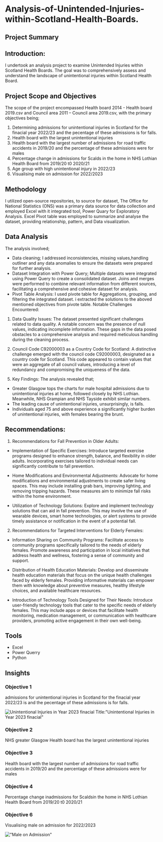 # Analysis-of-Unintended-Injuries-within-Scotland-Health-Boards.

## Project Summary
## Introduction:
I undertook an analysis project to examine Unintended Injuries within Scotland Health Boards. The goal was to comprehensively assess and understand the landscape of unintentional injuries within Scotland Health Board.
## Project Scope and Objectives
The scope of the project encompassed Health board 2014 - Health board 2019.csv and Council area 2011 – Council area 2019.csv, with the primary objectives being;
 1) Determining admissions for unintentional injuries in Scotland for the finacial year 2022/23 and the pecentage of these admissions is for falls.
 2) Health board with the largest unintentional injuries
 3) Health board with the largest number of admissions for road traffic accidents in 2019/20 and the percentage of these admissions were for males
 4) Percentage change in admissions for Scalds in the home in NHS Lothian Health Board from 2019/20 t0 2020/21
 5) Age group with high unintentional injury in 2022/23
 6) Visualising male on admission for 2022/2023
## Methodology
I utilized open-source repositories, to source for dataset, The Office for National Statistics (ONS) was a primary data source for data collection and employed Excel with it integrated tool, Power Quary for Exploratory Analysis. Excel Pivot table was employed to summarize and analyse the dataset, providing relationship, pattern, and Data visualization.
## Data Analysis
The analysis involved;
 * Data cleaning;  I addressed inconsistencies, missing values,handling outliner and any data anomalies to ensure the datasets were prepared for further analysis.
 * Dataset Integration with Power Query;
 Multiple datasets were integrated using Power Query to create a consolidated dataset.
 Joins and merges were performed to combine relevant information from different sources, facilitating a comprehensive and cohesive dataset for analysis.
 * Pivot Table Analysis:
 I used pivote table for Aggregations, grouping, and filtering the integrated dataset. i extracted the solutions to the aboved mentioned objectives from pivote table.
Notable Challenges Encountered:
1) Data Quality Issues:
The dataset presented significant challenges related to data quality. A notable concern was the presence of null values, indicating incomplete information. These gaps in the data posed obstacles to a comprehensive analysis and required meticulous handling during the cleaning process.

2) Council Code C92000003 as a Country Code for Scotland:
A distinctive challenge emerged with the council code C92000003, designated as a country code for Scotland. This code appeared to contain values that were an aggregate of all council values, introducing a level of redundancy and compromising the uniqueness of the data.
5. Key Findings:
The analysis revealed that;
* Greater Glasgow tops the charts for male hospital admissions due to unintentional injuries at home, followed closely by NHS Lothian. Meanwhile, NHS Grampian and NHS Tayside exhibit similar numbers.
* The leading cause of unintentional injuries, unsurprisingly, is falls. 
* Individuals aged 75 and above experience a significantly higher burden of unintentional injuries, with females bearing the brunt. 

## Recommendations:
1) Recommendations for Fall Prevention in Older Adults:

* Implementation of Specific Exercises:
Introduce targeted exercise programs designed to enhance strength, balance, and flexibility in older adults. Incorporating exercises tailored to individual needs can significantly contribute to fall prevention.

* Home Modifications and Environmental Adjustments:
Advocate for home modifications and environmental adjustments to create safer living spaces. This may include installing grab bars, improving lighting, and removing tripping hazards. These measures aim to minimize fall risks within the home environment.

* Utilization of Technology Solutions:
Explore and implement technology solutions that can aid in fall prevention. This may involve the use of wearable devices, smart home technologies, or alert systems to provide timely assistance or notification in the event of a potential fall.

2) Recommendations for Targeted Interventions for Elderly Females:

* Information Sharing on Community Programs:
Facilitate access to community programs specifically tailored to the needs of elderly females. Promote awareness and participation in local initiatives that address health and wellness, fostering a sense of community and support.

* Distribution of Health Education Materials:
Develop and disseminate health education materials that focus on the unique health challenges faced by elderly females. Providing informative materials can empower them with knowledge about preventive measures, healthy lifestyle choices, and available healthcare resources.

* Introduction of Technology Tools Designed for Their Needs:
Introduce user-friendly technology tools that cater to the specific needs of elderly females. This may include apps or devices that facilitate health monitoring, medication management, or communication with healthcare providers, promoting active engagement in their own well-being.

## Tools
* Excel
* Power Querry
* Python


## Insights
### Objective 1
admissions for unintentional injuries in Scotland for the finacial year 2022/23 is and the pecentage of these admissions is for falls.

![](https://github.com/Jejefunmi/Analysis-of-Unintentional-Injuries-within-Scotland-Health-Boards/blob/main/Objective%201.png "Unintentional Injuries in Year 2023 finacial")
Title:"Unintentional Injuries in Year 2023 finacial"
### Objective 2
NHS greater Glasgow Health board has the largest unintentional injuries


### Objective 3
 Health board with the largest number of admissions for road traffic accidents in 2019/20 and the percentage of these admissions were for males



### Objective 4
Percentage change inadmissions for Scaldsin the home in NHS Lothian Health Board from 2019/20 t0 2020/21



### Objective 6
Visualising male on admission for 2022/2023

!["Male on Admission"](https://github.com/Jejefunmi/Analysis-of-Unintentional-Injuries-within-Scotland-Health-Boards/blob/main/GRAPH.png "Male on Admission")
